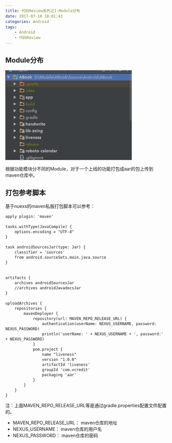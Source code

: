 ```yaml
---
title: 代码Review系列之1-Module分布
date: 2017-07-10 10:01:43
categories: Android
tags:
    - Android
    - 代码Review
---
```

## Module分布 ##

![Module分布](/images/2017/Module分布.png)

根据功能模块分不同的Module，对于一个上线的功能打包成aar的包上传到maven仓库中。

## 打包参考脚本 ##

基于nuexs的maven私服打包脚本可以参考：

```
apply plugin: 'maven'

tasks.withType(JavaCompile) {
    options.encoding = "UTF-8"
}

task androidSourcesJar(type: Jar) {
    classifier = 'sources'
    from android.sourceSets.main.java.source
}


artifacts {
    archives androidSourcesJar
    //archives androidJavadocsJar
}

uploadArchives {
    repositories {
        mavenDeployer {
            repository(url: MAVEN_REPO_RELEASE_URL) {
                authentication(userName: NEXUS_USERNAME, password: NEXUS_PASSWORD)
                println('userName: ' + NEXUS_USERNAME + ', password:' + NEXUS_PASSWORD)
            }
            pom.project {
                name "liveness"
                version "1.0.0"
                artifactId 'liveness'
                groupId 'com.vcredit'
                packaging 'aar'
            }
        }
    }
}

```

注：上面MAVEN_REPO_RELEASE_URL等是通过gradle.properties配置文件配置的。
- MAVEN_REPO_RELEASE_URL： maven仓库的地址
- NEXUS_USERNAME： maven仓库的用户名
- NEXUS_PASSWORD： maven仓库的密码
